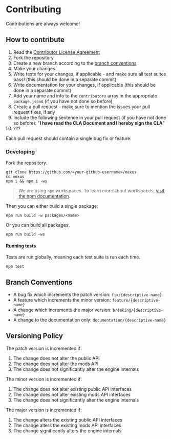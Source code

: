 # Contributing

Contributions are always welcome!

## How to contribute

1. Read the [Contributor License Agreement](cla/individual.md)
2. Fork the repository
3. Create a new branch according to the
   [branch conventions](#branch-conventions)
4. Make your changes
5. Write tests for your changes, if applicable - and make sure all test suites
   pass! (this should be done in a separate commit)
6. Write documentation for your changes, if applicable (this should be done in a
   separate commit)
7. Add your name and info to the `contributors` array in the appropriate
   `package.json`s (if you have not done so before)
8. Create a pull request - make sure to mention the issues your pull request
   fixes, if any
9. Include the following sentence in your pull request (if you have not done so
   before): "**I have read the CLA Document and I hereby sign the CLA**"
10. ???

Each pull request should contain a single bug fix or feature.

### Developing

Fork the repository.

```
git clone https://github.com/<your-github-username>/nexus
cd nexus
npm i && npm i -ws
```

> We are using `npm` workspaces. To learn more about workspaces,
> [visit the npm documentation](https://docs.npmjs.com/cli/v8/using-npm/workspaces).

Then you can either build a single package:

```
npm run build -w packages/<name>
```

Or you can build all packages:

```
npm run build -ws
```

#### Running tests

Tests are run globally, meaning each test suite is run each time.

```
npm test
```

## Branch Conventions

- A bug fix which increments the patch version: `fix/{descriptive-name}`
- A feature which increments the minor version: `feature/{descriptive-name}`
- A change which increments the major version: `breaking/{descriptive-name}`
- A change to the documentation only: `documentation/{descriptive-name}`

## Versioning Policy

The patch version is incremented if:

1. The change does not alter the public API
2. The change does not alter the mods API
3. The change does not significantly alter the engine internals

The minor version is incremented if:

1. The change does not alter existing public API interfaces
2. The change does not alter existing mods API interfaces
3. The change does not significantly alter the engine internals

The major version is incremented if:

1. The change alters the existing public API interfaces
2. The change alters the existing mods API interfaces
3. The change significantly alters the engine internals
